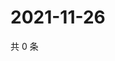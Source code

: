 # 2021-11-26

共 0 条

<!-- BEGIN WEIBO -->
<!-- 最后更新时间 Fri Nov 26 2021 06:11:21 GMT+0800 (China Standard Time) -->

<!-- END WEIBO -->
